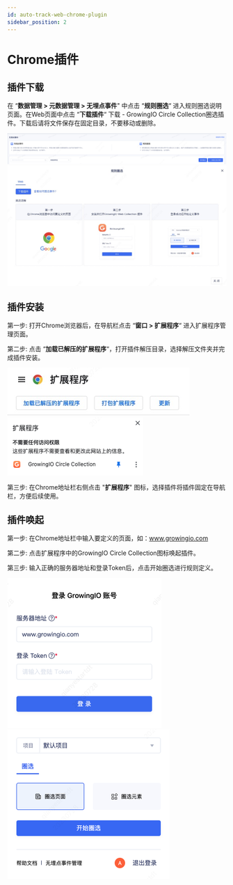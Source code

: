 ```yaml
---
id: auto-track-web-chrome-plugin
sidebar_position: 2
---
```


# Chrome插件

## 插件下载

在 “**数据管理 > 元数据管理 > 无埋点事件**" 中点击 “**规则圈选**“ 进入规则圈选说明页面。在Web页面中点击 “**下载插件**“ 下载 - GrowingIO Circle Collection圈选插件。下载后请将文件保存在固定目录，不要移动或删除。

![图 0](/img/pic_plugin_position_auto-track-web-chrome-plugin.png)  
![图 1](/img/pic_plugin_download_auto-track-web-chrome-plugin.png)  


## 插件安装

第一步: 打开Chrome浏览器后，在导航栏点击 “**窗口 > 扩展程序**“ 进入扩展程序管理页面。

第二步: 点击 “**加载已解压的扩展程序**“，打开插件解压目录，选择解压文件夹并完成插件安装。

![图 2](/img/pic_chrome_plugin_auto-track-web-chrome-plugin.png)  
![图 3](/img/pic_chrome_plugin_position_auto-track-web-chrome-plugin.png)  

第三步: 在Chrome地址栏右侧点击 "**扩展程序**" 图标，选择插件将插件固定在导航栏，方便后续使用。


## 插件唤起

第一步: 在Chrome地址栏中输入要定义的页面，如：www.growingio.com

第二步: 点击扩展程序中的GrowingIO Circle Collection图标唤起插件。

第三步: 输入正确的服务器地址和登录Token后，点击开始圈选进行规则定义。

![图 4](/img/pic_plugin_login_auto-track-web-chrome-plugin.png)  
![图 5](/img/pic_plugin_circle_auto-track-web-chrome-plugin.png)  


